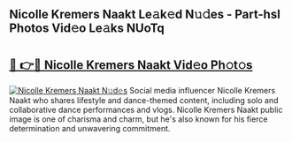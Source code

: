 ## Nicolle Kremers Naakt Le𝚊k𝚎d N𝚞𝚍es - Part-hsl Photos Vid𝚎o Le𝚊ks NUoTq

# <h2><a href="http://fb973f.evod.top/?m=Nicolle+Kremers+Naakt">🔗 👉🔴 Nicolle Kremers Naakt Vid𝚎o Ph𝚘t𝚘s</a></h2>

[![Nicolle Kremers Naakt N𝚞d𝚎s](https://i.imgur.com/8V9OHl7.gif)](http://fb973f.evod.top/?m=Nicolle+Kremers+Naakt)
Social media influencer Nicolle Kremers Naakt who shares lifestyle and dance-themed content, including solo and collaborative dance performances and vlogs. Nicolle Kremers Naakt public image is one of charisma and charm, but he's also known for his fierce determination and unwavering commitment. 
